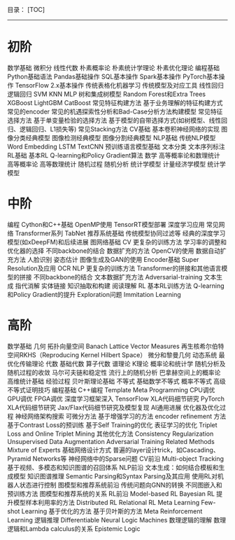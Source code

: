 目录：
[TOC]
***
# 初阶
数学基础
微积分
线性代数
朴素概率论
朴素统计学理论
朴素优化理论
编程基础
Python基础语法
Pandas基础操作
SQL基本操作
Spark基本操作
PyTorch基本操作
TensorFlow 2.x基本操作
传统表格化机器学习
传统模型及对应工具
线性回归
逻辑回归
SVM
KNN
MLP
树和集成树模型
Random Forest和Extra Trees
XGBoost
LightGBM
CatBoost
常见特征构建方法
基于业务理解的特征构建方式
常见的encoder
常见的机遇探索性分析和Bad-Case分析方法构建模型
常见特征选择方法
基于单变量检验的选择方法
基于模型的自带选择方式(如树模型、线性回归、逻辑回归、L1损失等)
常见Stacking方法
CV基础
基本卷积神经网络的实现
图像分类经典模型
图像检测经典模型
图像分割经典模型
NLP基础
传统NLP模型
Word Embedding
LSTM
TextCNN
预训练语言模型基础
文本分类
文本序列标注
RL基础
基本RL Q-learning和Policy Gradient算法
数学
高等概率论和数理统计
高等概率论
高等数理统计
随机过程
随机分析
统计学模型
计量经济学模型
统计学模型
# 中阶
编程
Cython和C++基础
OpenMP使用
TensorRT模型部署
深度学习应用
常见网络
Transformer系列
TabNet
推荐系统基础
传统模型协同过滤等
经典的深度学习模型(如xDeepFM)和后续进展
图网络基础
CV
更复杂的训练方法
学习率的调整和优化器的选择
不同backbone的结合
数据扩充的方法
OpenCV的使用
数据自动扩充方法
人脸识别
姿态估计
图像生成及GAN的使用
Encoder基础
Super Resolution及应用
OCR
NLP
更复杂的训练方法
Transformer的拼接和其他语言模型的拼接
不同backbone的结合
文本数据扩充方法
Adversarial-training
文本生成
指代消解
实体链接
知识抽取和构建
阅读理解
RL
基本RL训练方法
Q-learning和Policy Gradient的提升
Exploration问题
Immitation Learning
# 高阶
数学基础
几何
拓扑向量空间
Banach Lattice
Vector Measures
再生核希尔伯特空间RKHS（Reproducing Kernel Hilbert Space）
微分和黎曼几何
动态系统
最优化传输理论
代数
基础代数
算子代数
谱理论
K理论
概率论和统计学
随机分析及随机过程的收敛
马尔可夫链和稳定性
流行上的随机分析
巴拿赫空间上的概率论
高维统计基础
经验过程
贝叶斯理论基础
不等式
基础数学不等式
概率不等式
高级不等式证明技巧
编程基础
C++编程
Template Meta Programming
CPU调优
GPU调优
FPGA调优
深度学习框架深入
TensorFlow XLA代码细节研究
PyTorch XLA代码细节研究
Jax/Flax代码细节研究及模型复现
AI通用进展
优化器及优化过程
神经网络架构搜索
可微分方法
基于增强学习的方法
encoder refinement 方法
基于Contrast Loss的预训练
基于Self Training的优化
表征学习的优化
Triplet Loss and Online Triplet Mining
其他优化方法
Consistency Regularization
Unsupervised Data Augmentation
Adversarial Training Related Methods
Mixture of Experts
基础网络设计方式
普遍的layer设计trick，如Cascading、Pyramid Networks等
神经网络中的Sparse问题
CV前沿
Multi-object Tracking
基于视频、多模态和知识图谱的召回体系
NLP前沿
文本生成：如何结合模板和生成模型
知识图谱推理
Semantic Parsing和Syntax Parsing及其应用
使用RL对机器人状态进行控制
图模型和推荐系统前沿
传统问题向GNN的转换
不同图嵌入和预训练方法
图模型和推荐系统的关系
RL前沿
Model-based RL
Bayesian RL
提升模型样本利用率的方法
Distributed RL
Relational RL
Meta Learning
Few-shot Learning
基于优化的方法
基于贝叶斯的方法
Meta Reinforcement Learning
逻辑推理
Differentiable Neural Logic Machines
数理逻辑的理解
数理逻辑和Lambda calculus的关系
Epistemic Logic